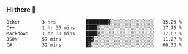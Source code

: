 ### Hi there 👋

<!--
**WShiBin/WShiBin** is a ✨ _special_ ✨ repository because its `README.md` (this file) appears on your GitHub profile.

Here are some ideas to get you started:

- 🔭 I’m currently working on ...
- 🌱 I’m currently learning ...
- 👯 I’m looking to collaborate on ...
- 🤔 I’m looking for help with ...
- 💬 Ask me about ...
- 📫 How to reach me: ...
- 😄 Pronouns: ...
- ⚡ Fun fact: ...
-->

<!--START_SECTION:waka-->

```txt
Other        3 hrs           ████████▓░░░░░░░░░░░░░░░░   35.29 %
C++          1 hr 30 mins    ████▒░░░░░░░░░░░░░░░░░░░░   17.75 %
Markdown     1 hr 30 mins    ████▒░░░░░░░░░░░░░░░░░░░░   17.67 %
JSON         57 mins         ██▓░░░░░░░░░░░░░░░░░░░░░░   11.27 %
C#           32 mins         █▓░░░░░░░░░░░░░░░░░░░░░░░   06.33 %
```

<!--END_SECTION:waka-->
